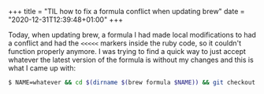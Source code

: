 +++
title = "TIL how to fix a formula conflict when updating brew"
date = "2020-12-31T12:39:48+01:00"
+++

Today, when updating brew, a formula I had made local modifications to had a conflict and had the `<<<<<` markers inside the ruby code, so it couldn't function properly anymore. I was trying to find a quick way to just accept whatever the latest version of the formula is without my changes and this is what I came up with:

```sh
$ NAME=whatever && cd $(dirname $(brew formula $NAME)) && git checkout origin/master -- ${NAME}.rb && cd -
```
